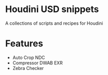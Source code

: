 # Houdini USD snippets
A collections of scripts and recipes for Houdini 

# Features
 - Auto Crop NDC
 - Compressor DWAB EXR
 - Zebra Checker

